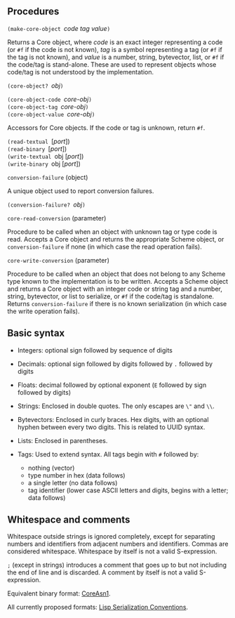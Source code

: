 ## Procedures

`(make-core-object `*code tag value*`)`

Returns a Core object, where *code* is an exact integer representing a code
(or `#f` if the code is not known),
*tag* is a symbol representing a tag
(or `#f` if the tag is not known),
and *value* is a number, string, bytevector, list,
or `#f` if the code/tag is stand-alone.
These are used to represent
objects whose code/tag is not understood by the implementation.

`(core-object? `*obj*`)`

`(core-object-code `*core-obj*`)`  
`(core-object-tag `*core-obj*`)`  
`(core-object-value `*core-obj*`)`

Accessors for Core objects.  If the code or tag is unknown, return `#f`.

`(read-textual `[*port*])  
`(read-binary `[*port*])  
`(write-textual `obj [*port*])  
`(write-binary `obj [*port*])

`conversion-failure` (object)

A unique object used to report conversion failures.

`(conversion-failure? `*obj*`)`

`core-read-conversion` (parameter)

Procedure to be called when an object with unknown tag or type code is read.
Accepts a Core object and returns the appropriate Scheme object,
or `conversion-failure` if none (in which case the read operation fails).

`core-write-conversion` (parameter)

Procedure to be called when an object that does not belong to any Scheme type
known to the implementation is to be written.
Accepts a Scheme object and returns a Core object with an integer code or string
tag and a number, string, bytevector, or list to serialize,
or `#f` if the code/tag is standalone.
Returns `conversion-failure` if there is no known serialization
(in which case the write operation fails).

## Basic syntax

  * Integers: optional sign followed by sequence of digits
  
  * Decimals: optional sign followed by digits followed by `.` followed by digits
  
  * Floats: decimal followed by optional exponent
    (`E` followed by sign followed by digits)

  * Strings:  Enclosed in double quotes.  The only escapes are `\"` and `\\`.

  * Bytevectors:  Enclosed in curly braces.  Hex digits, with an optional hyphen
    between every two digits.  This is related to UUID syntax.

  * Lists: Enclosed in parentheses.

  * Tags: Used to extend syntax.  All tags begin with `#` followed by:
      * nothing (vector)
      * type number in hex (data follows)
      * a single letter (no data follows)
      * tag identifier (lower case ASCII letters and digits,
        begins with a letter; data follows)

## Whitespace and comments

Whitespace outside strings is ignored completely,
except for separating numbers and identifiers
from adjacent numbers and identifiers.
Commas are considered whitespace.
Whitespace by itself is not a valid S-expression.
  
`;` (except in strings) introduces a comment
that goes up to but not including the end of line and is discarded.
A comment by itself is not a valid S-expression.


Equivalent binary format: [CoreAsn1](CoreAsn1.md).

All currently proposed formats: [Lisp Serialization Conventions](https://tinyurl.com/asn1-ler).
